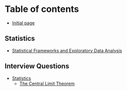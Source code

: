 # Table of contents

* [Initial page](README.md)

## Statistics

* [Statistical Frameworks and Exploratory Data Analysis](statistics/statistical-frameworks-and-exploratory-data-analysis.md)

## Interview Questions

* [Statistics](interview-questions/basic-statistics/README.md)
  * [The Central Limit Theorem](interview-questions/basic-statistics/the-central-limit-theorem.md)

